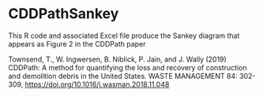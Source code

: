 # CDDPathSankey

This R code and associated Excel file produce the Sankey diagram that appears as Figure 2 in the CDDPath paper

Townsend, T., W. Ingwersen, B. Niblick, P. Jain, and J. Wally (2019) CDDPath: A method for quantifying the loss and recovery of construction and demolition debris in the United States. WASTE MANAGEMENT 84: 302-309, https://doi.org/10.1016/j.wasman.2018.11.048

